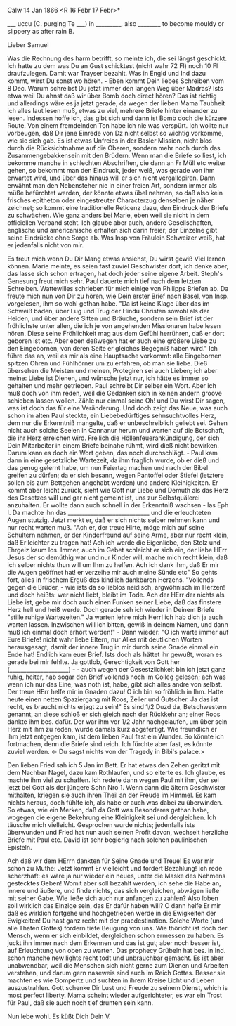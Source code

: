  Calw 14 Jan 1866
 <R 16 Febr 17 Febr>*

___ uccu (C. purging Te ___) in _________, also ________ to become mouldy or slippery as after rain B.

Lieber Samuel

Was die Rechnung des harm betrifft, so meinte ich, die sei längst geschickt. Ich hatte zu dem was Du an Gust schicktest (nicht wahr 72 Fl) noch 10 Fl draufzulegen. Damit war Trayser bezahlt. Was in Engld und Ind dazu kommt, wirst Du sonst wo hören. - Eben kommt Dein liebes Schreiben vom 8 Dec. Warum schreibst Du jetzt immer den langen Weg über Madras? Ists etwa weil Du ahnst daß wir über Bomb doch direct hören? Das ist richtig und allerdings wäre es ja jetzt gerade, da wegen der lieben Mama Taubheit ich alles laut lesen muß, etwas zu viel, mehrere Briefe hinter einander zu lesen. Indessen hoffe ich, das gibt sich und dann ist Bomb doch die kürzere Route. 
Von einem fremdelnden Ton habe ich nie was verspürt. Ich wollte nur vorbeugen, daß Dir jene Einrede von Dz nicht selbst so wichtig vorkomme, wie sie sich gab. Es ist etwas Unfreies in der Basler Mission, nicht blos durch die Rücksichtnahme auf die Oberen, sondern mehr noch durch das Zusammengebakkensein mit den Brüdern. Wenn man die Briefe so liest, ich bekomme manche in schlechten Abschriften, die dann an Fr Müll etc weiter gehen, so bekommt man den Eindruck, jeder weiß, was gerade von ihm erwartet wird, und über das hinaus will er sich nicht vergallopiren. Dann erwähnt man den Nebensteher nie in einer freien Art, sondern immer als müße befürchtet werden, der könnte etwas übel nehmen, so daß also kein frisches epitheton oder eingestreuter Characterzug denselben je näher zeichnet; so kommt eine traditionelle Reticenz dazu, den Eindruck der Briefe zu schwächen. Wie ganz anders bei Marie, eben weil sie nicht in dem officiellen Verband steht. Ich glaube aber auch, andere Gesellschaften, englische und americanische erhalten sich darin freier; der Einzelne gibt seine Eindrücke ohne Sorge ab. Was Insp von Fräulein Schweizer weiß, hat er jedenfalls nicht von mir.

Es freut mich wenn Du Dir Mang etwas ansiehst, Du wirst gewiß Viel lernen können. Marie meinte, es seien fast zuviel Geschwister dort, ich denke aber, das lasse sich schon ertragen, hat doch jeder seine eigene Arbeit. Steph's Genesung freut mich sehr. Paul dauerte mich tief nach dem letzten Schreiben. Wattewilles schrieben für mich einige von Philipps Briefen ab. Da freute mich nun von Dir zu hören, wie Dein erster Brief nach Basel, von Insp. vorgelesen, ihm so wohl gethan habe. "Da ist keine Klage über das im Schweiß baden, über Lug und Trug der Hindu Christen sowohl als der Heiden, und über andere Sitten und Bräuche, sondern sein Brief ist der fröhlichste unter allen, die ich je von angehenden Missionaren habe lesen hören. Diese seine Fröhlichkeit mag aus dem Gefühl herrühren, daß er dort geboren ist etc. Aber eben deßwegen hat er auch eine größere Liebe zu den Eingebornen, von deren Seite er gleiches Begegniß haben wird." Ich führe das an, weil es mir als eine Hauptsache vorkommt: alle Eingebornen spitzen Ohren und Fühlhörner um zu erfahren, ob man sie liebe. Dieß übersehen die Meisten und meinen, Protegiren sei auch Lieben; ich aber meine: Liebe ist Dienen, und wünsche jetzt nur, ich hätte es immer so gehalten und mehr getrieben. 
Paul schreibt Dir selber ein Wort. Aber ich muß doch von ihm reden, weil die Gedanken sich in keinen andern groove schieben lassen wollen. Zähle nur einmal seine Oh! und Du wirst Dir sagen, was ist doch das für eine Veränderung. Und doch zeigt das Neue, was auch schon im alten Paul steckte, ein Liebebedürftiges sehnsuchtvolles Herz, dem nur die Erkenntniß mangelte, daß er unbeschreiblich geliebt sei. Gehen nicht auch solche Seelen in Cannanur herum und warten auf die Botschaft, die ihr Herz erreichen wird. Freilich die Höllenfeuerankündigung, der sich Dein Mitarbeiter in einem Briefe beinahe rühmt, wird dieß nicht bewirken. Darum kann es doch ein Wort geben, das noch durchschlägt. - Paul kam dann in eine gesetzliche Wartezeit, da ihm fraglich wurde, ob er dieß und das genug gelernt habe, um nun Feiertag machen und nach der Bibel greifen zu dürfen; da er sich besann, wegen Pantoffel oder Stiefel (letztere sollen bis zum Bettgehen angehabt werden) und andere Kleinigkeiten. Er kommt aber leicht zurück, sieht wie Gott nur Liebe und Demuth als das Herz des Gesetzes will und gar nicht gemeint ist, uns zur Selbstquälerei anzuhalten. Er wollte dann auch schnell in der Erkenntniß wachsen - las Eph I. Da machte ihn das _____________________________ und die erleuchteten Augen stutzig. Jetzt merkt er, daß er sich nichts selber nehmen kann und nur recht warten muß. "Ach er, der treue Hirte, möge mich auf seine Schultern nehmen, er der Kinderfreund auf seine Arme, aber nur recht klein, daß Er leichter zu tragen hat! Ach ich werde die Eigenliebe, den Stolz und Ehrgeiz kaum los. Immer, auch im Gebet schleicht er sich ein, der liebe HErr Jesus der so demüthig war und nur Kinder will, mache mich recht klein, daß ich selber nichts thun will um Ihm zu helfen. Ach ich dank ihm, daß Er mir die Augen geöffnet hat! er verzeihe mir auch meine Sünde etc" So gehts fort, alles in frischem Erguß des kindlich dankbaren Herzens. "Vollends gegen die Brüder, - wie ists da so lieblos neidisch, argwöhnisch im Herzen! und doch heißts: wer nicht liebt, bleibt im Tode. Ach der HErr der nichts als Liebe ist, gebe mir doch auch einen Funken seiner Liebe, daß das finstere Herz hell und heiß werde. Doch gerade seh ich wieder in Deinem Briefe "stille ruhige Wartezeiten." Ja warten lehre mich Herr! ich hab dich ja auch warten lassen. Inzwischen will ich bitten, gewiß in deinem Namen, und dann muß ich einmal doch erhört werden!" - Dann wieder: "O ich warte immer auf Eure Briefe! nicht wahr liebe Eltern, nur Alles mit deutlichen Worten herausgesagt, damit der innere Trug in mir durch seine Gnade einmal ein Ende hat! Endlich kam euer Brief. Ists doch als hättet ihr gewußt, woran es gerade bei mir fehlte. Ja gottlob, Gerechtigkeit von Gott her (_____________________) - - auch wegen der Gesestzlichkeit bin ich jetzt ganz ruhig, heiter, hab sogar den Brief vollends noch im Colleg gelesen; ach was wenn ich nur das Eine, was noth ist, habe, gibt sich alles andre von selbst. Der treue HErr helfe mir in Gnaden dazu! O ich bin so fröhlich in Ihm. Hatte heute einen netten Spaziergang mit Roos, Zeller und Gutscher. Ja das ist recht, es braucht nichts erjagt zu sein!" Es sind 1/2 Duzd da, Betschwestern genannt, an diese schloß er sich gleich nach der Rückkehr an; einer Roos dankte ihm bes. dafür. Der war ihm vor 1/2 Jahr nachgelaufen, um über sein Herz mit ihm zu reden, wurde damals kurz abgefertigt. Wie freundlich er ihm jetzt entgegen kam, ist dem lieben Paul fast ein Wunder. So könnte ich fortmachen, denn die Briefe sind reich. Ich fürchte aber fast, es könnte zuviel werden. <- Du sagst nichts von der Tragedy in Bibi's palace.>

Den lieben Fried sah ich 5 Jan im Bett. Er hat etwas den Zehen geritzt mit dem Nachbar Nagel, dazu kam Rothlaufen, und so eiterte es. Ich glaube, es machte ihm viel zu schaffen. Ich redete dann wegen Paul mit ihm, der sei jetzt bei Gott als der jüngere Sohn Nro 1. Wenn dann die ältern Geschwister mithalten, kriegen sie auch ihren Theil an der Freude im Himmel. Es kam nichts heraus, doch fühlte ich, als habe er auch was dabei zu überwinden. So etwas, wie ein Merken, daß da Gott was Besonderes gethan habe, wogegen die eigene Bekehrung eine Kleinigkeit sei und dergleichen. Ich täusche mich vielleicht. Gesprochen wurde nichts; jedenfalls ists überwunden und Fried hat nun auch seinen Profit davon, wechselt herzliche Briefe mit Paul etc. David ist sehr begierig nach solchen paulinischen Episteln.

Ach daß wir dem HErrn dankten für Seine Gnade und Treue! Es war mir schon zu Muthe: Jetzt kommt Er vielleicht und fordert Bezahlung! ich rede scherzhaft: es wäre ja nur wieder ein neues, unter die Maske des Nehmens gestecktes Geben! Womit aber soll bezahlt werden, ich sehe die Habe an, innere und äußere, und finde nichts, das sich vergleichen, abwägen ließe mit seiner Gabe. Wie ließe sich auch nur anfangen zu zahlen? Also loben soll wirklich das Einzige sein, das Er dafür haben will? O dann helfe Er mir daß es wirklich fortgehe und hochgetrieben werde in die Ewigkeiten der Ewigkeiten! 
Du hast ganz recht mit der praedestination. Solche Worte (und alle Thaten Gottes) fordern tiefe Beugung von uns. Wie thöricht ist doch der Mensch, wenn er sich einbildet, dergleichen schon ermessen zu haben. Es juckt ihn immer nach dem Erkennen und das ist gut; aber noch besser ist, auf Erleuchtung von oben zu warten. Das prophecy Grübeln hat bes. in Ind. schon manche new lights recht todt und unbrauchbar gemacht. Es ist aber unabwendbar, weil die Menschen sich nicht gerne zum Dienen und Arbeiten verstehen, und darum gern naseweis sind auch im Reich Gottes. Besser sie machten es wie Gompertz und suchten in ihrem Kreise Licht und Leben auszustrahlen. Gott schenke Dir Lust und Freude zu seinem Dienst, which is most perfect liberty. Mama scheint wieder aufgerichteter, es war ein Trost für Paul, daß sie auch noch tief drunten sein kann.

Nun lebe wohl. Es küßt Dich
 Dein V.
